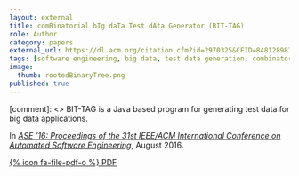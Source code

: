 ```yaml
---
layout: external
title: comBinatorial bIg daTa Test dAta Generator (BIT-TAG)
role: Author
category: papers
external_url: https://dl.acm.org/citation.cfm?id=2970325&CFID=848128983&CFTOKEN=19430584
tags: [software engineering, big data, test data generation, combinatorial testing]
image:
  thumb: rootedBinaryTree.png
published: true
---
```


[comment]: <> BIT-TAG is a Java based program for generating test data for big data applications.

In *[ASE ’16: Proceedings of the 31st IEEE/ACM International Conference on Automated Software Engineering](https://dl.acm.org/doi/proceedings/10.1145/2970276)*, August 2016.

[{% icon fa-file-pdf-o %} PDF](/papers/BIT-TAG.pdf)
